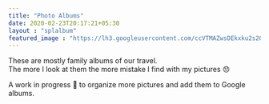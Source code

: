 ```yaml
---
title: "Photo Albums"
date: 2020-02-23T20:17:21+05:30
layout : "splalbum"
featured_image : "https://lh3.googleusercontent.com/ccVTMAZwsDEkxku2s2GY7DzDBuy-QZHEbaWKW4MD3Oye_qqYQtGnEfuxvWABqSweefdW_S-nM5bOIquhwi-hDFBiuhSJzhCbNGOOQufvE3-RWbqSEICPNGn8nIAZX_7-lrf_YlJiqGo"
---
```


These are mostly family albums of our travel.  
The more I look at them the more mistake I find with my pictures 😞  

A work in progress 🚧 to organize more pictures and add them to Google albums.   